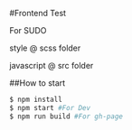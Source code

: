 #Frontend Test

For SUDO

style @ scss folder

javascript @ src folder

##How to start
```sh
$ npm install
$ npm start #For Dev
$ npm run build #For gh-page
```
